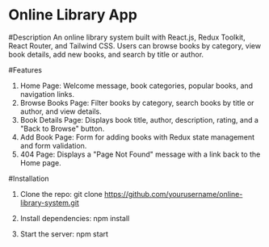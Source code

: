 # Online Library App

#Description
An online library system built with React.js, Redux Toolkit, React Router, and Tailwind CSS. Users can browse books by category, view book details, add new books, and search by title or author.

#Features
1. Home Page: Welcome message, book categories, popular books, and navigation links.
2. Browse Books Page: Filter books by category, search books by title or author, and view details.
3. Book Details Page: Displays book title, author, description, rating, and a "Back to Browse" button.
4. Add Book Page: Form for adding books with Redux state management and form validation.
5. 404 Page: Displays a "Page Not Found" message with a link back to the Home page.

#Installation
1. Clone the repo:
git clone https://github.com/yourusername/online-library-system.git

2. Install dependencies:
npm install

3. Start the server:
npm start
